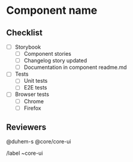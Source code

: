 # Component name

## Checklist

- [ ] Storybook
  - [ ] Component stories
  - [ ] Changelog story updated
  - [ ] Documentation in component readme.md
- [ ] Tests
  - [ ] Unit tests
  - [ ] E2E tests
- [ ] Browser tests
  - [ ] Chrome
  - [ ] Firefox

## Reviewers

@duhem-s @core/core-ui

/label ~core-ui
